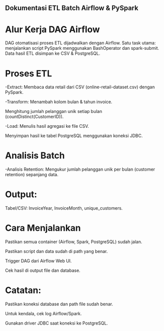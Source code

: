 ## Dokumentasi ETL Batch Airflow & PySpark

# Alur Kerja DAG Airflow
DAG otomatisasi proses ETL dijadwalkan dengan Airflow.
Satu task utama: menjalankan script PySpark menggunakan BashOperator dan spark-submit.
Data hasil ETL disimpan ke CSV & PostgreSQL.

# Proses ETL
-Extract:
Membaca data retail dari CSV (online-retail-dataset.csv) dengan PySpark.

-Transform:
Menambah kolom bulan & tahun invoice.

Menghitung jumlah pelanggan unik setiap bulan (countDistinct(CustomerID)).

-Load:
Menulis hasil agregasi ke file CSV.

Menyimpan hasil ke tabel PostgreSQL menggunakan koneksi JDBC.

# Analisis Batch
-Analisis Retention:
Mengukur jumlah pelanggan unik per bulan (customer retention) sepanjang data.

# Output:
Tabel/CSV: InvoiceYear, InvoiceMonth, unique_customers.

# Cara Menjalankan
Pastikan semua container (Airflow, Spark, PostgreSQL) sudah jalan.

Pastikan script dan data sudah di path yang benar.

Trigger DAG dari Airflow Web UI.

Cek hasil di output file dan database.

# Catatan:
Pastikan koneksi database dan path file sudah benar.

Untuk kendala, cek log Airflow/Spark.

Gunakan driver JDBC saat koneksi ke PostgreSQL.
